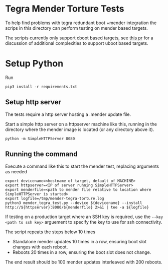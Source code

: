 # Tegra Mender Torture Tests

To help find problems with tegra redundant boot +mender integration
the scrips in this directory can perform testing on mender based targets.

The scripts currently only support cboot based targets, see [this pr](https://github.com/BoulderAI/meta-mender-community/pull/1)
for a discussion of additional complexities to support uboot based targets.

# Setup Python

Run 
```
pip3 install -r requirements.txt
```

## Setup http server

The tests require a http server hosting a .mender update file.

Start a simple http server on a httpserver machine like this, running in 
the directory where the mender image is located (or any directory above it).
```
python -m SimpleHTTPServer 8080
```
## Running the command
Execute a command like this to start the mender test, replacing arguments as needed
```
export devicename=<hostname of target, default of MACHINE>
export httpserver=<IP of server running SimpleHTTPServer>
export menderfile=<path to mender file relative to location where SimpleHTTPServer is started>
export logfile=/tmp/mender-tegra-torture.log
python3 mender_tegra_test.py --device ${devicename} --install http://${httpserver}:8080/${menderfile} 2>&1 | tee -a ${logfile}
```

If testing on a production target where an SSH key is required, use the `--key <path to ssh key>` arguement
to specify the key to use for ssh connectivity.

The script repeats the steps below 10 times
* Standalone mender updates 10 times in a row, ensuring boot slot changes with each reboot.
* Reboots 20 times in a row, ensuring the boot slot does not change.

The end result should be 100 mender updates interleaved with 200 reboots.
